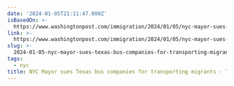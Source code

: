 ```yaml
---
date: '2024-01-05T21:11:47.000Z'
isBasedOn: >-
  https://www.washingtonpost.com/immigration/2024/01/05/nyc-mayor-sues-texas-bus-migrants/
link: >-
  https://www.washingtonpost.com/immigration/2024/01/05/nyc-mayor-sues-texas-bus-migrants/
slug: >-
  2024-01-05-nyc-mayor-sues-texas-bus-companies-for-transporting-migrants-the-washingt
tags:
  - nyc
title: NYC Mayor sues Texas bus companies for transporting migrants - The Washingt
---
```


